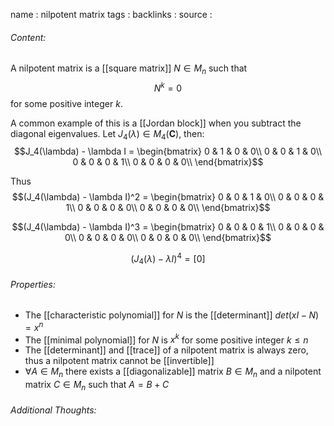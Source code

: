 name : nilpotent matrix
tags : 
backlinks : 
source : 

###### Content:
A nilpotent matrix is a [[square matrix]] $N \in M_n$ such that $$N^k = 0$$ for some positive integer $k$.

A common example of this is a [[Jordan block]] when you subtract the diagonal eigenvalues. Let $J_4(\lambda) \in M_4(\textbf{C})$, then:
$$J_4(\lambda) - \lambda I = \begin{bmatrix}
0 & 1 & 0 & 0\\
0 & 0 & 1 & 0\\
0 & 0 & 0 & 1\\
0 & 0 & 0 & 0\\
\end{bmatrix}$$

Thus $$(J_4(\lambda) - \lambda I)^2 = \begin{bmatrix}
0 & 0 & 1 & 0\\
0 & 0 & 0 & 1\\
0 & 0 & 0 & 0\\
0 & 0 & 0 & 0\\
\end{bmatrix}$$

$$(J_4(\lambda) - \lambda I)^3 = \begin{bmatrix}
0 & 0 & 0 & 1\\
0 & 0 & 0 & 0\\
0 & 0 & 0 & 0\\
0 & 0 & 0 & 0\\
\end{bmatrix}$$

$$(J_4(\lambda)- \lambda I)^4 = [0]$$

###### Properties:
- The [[characteristic polynomial]] for $N$ is the [[determinant]] $det(xI - N) = x^n$
- The [[minimal polynomial]] for $N$ is $x^k$ for some positive integer $k \leq n$
- The [[determinant]] and [[trace]] of a nilpotent matrix is always zero, thus a nilpotent matrix cannot be [[invertible]]
- $\forall A \in M_n$ there exists a [[diagonalizable]] matrix $B \in M_n$ and a nilpotent matrix $C \in M_n$ such that $A = B+C$

###### Additional Thoughts:
